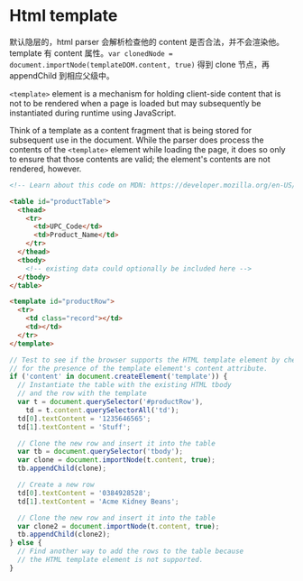 # Html template

默认隐层的，html parser 会解析检查他的 content 是否合法，并不会渲染他。template 有 content 属性。`var clonedNode = document.importNode(templateDOM.content, true)` 得到 clone 节点，再 appendChild 到相应父级中。

`<template>` element is a mechanism for holding client-side content that is not to be rendered when a page is loaded but may subsequently be instantiated during runtime using JavaScript.

Think of a template as a content fragment that is being stored for subsequent use in the document. While the parser does process the contents of the `<template>` element while loading the page, it does so only to ensure that those contents are valid; the element's contents are not rendered, however.

```html
<!-- Learn about this code on MDN: https://developer.mozilla.org/en-US/docs/Web/HTML/Element/template -->

<table id="productTable">
  <thead>
    <tr>
      <td>UPC_Code</td>
      <td>Product_Name</td>
    </tr>
  </thead>
  <tbody>
    <!-- existing data could optionally be included here -->
  </tbody>
</table>

<template id="productRow">
  <tr>
    <td class="record"></td>
    <td></td>
  </tr>
</template>
```

```javascript
// Test to see if the browser supports the HTML template element by checking
// for the presence of the template element's content attribute.
if ('content' in document.createElement('template')) {
  // Instantiate the table with the existing HTML tbody
  // and the row with the template
  var t = document.querySelector('#productRow'),
    td = t.content.querySelectorAll('td');
  td[0].textContent = '1235646565';
  td[1].textContent = 'Stuff';

  // Clone the new row and insert it into the table
  var tb = document.querySelector('tbody');
  var clone = document.importNode(t.content, true);
  tb.appendChild(clone);

  // Create a new row
  td[0].textContent = '0384928528';
  td[1].textContent = 'Acme Kidney Beans';

  // Clone the new row and insert it into the table
  var clone2 = document.importNode(t.content, true);
  tb.appendChild(clone2);
} else {
  // Find another way to add the rows to the table because
  // the HTML template element is not supported.
}
```
